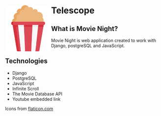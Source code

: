 # Telescope <img align="left" width="150" height="150" src="movies/static/movies/icons/popcorn.png">

## What is Movie Night?

Movie Night is web application created to work with Django, postgreSQL and JavaScript.

## Technologies

- Django
- PostgreSQL
- JavaScript
- Infinite Scroll
- The Movie Database API
- Youtube embedded link

Icons from <a href="https://www.flaticon.com/">flaticon.com</a>
